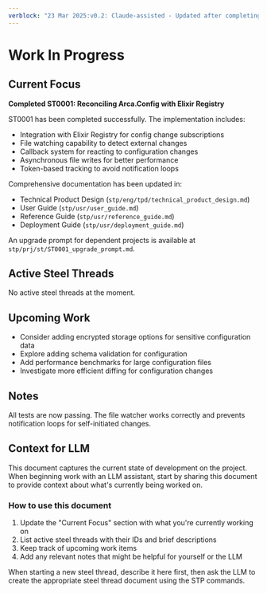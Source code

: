 ```yaml
---
verblock: "23 Mar 2025:v0.2: Claude-assisted - Updated after completing ST0001"
---
```

# Work In Progress

## Current Focus

**Completed ST0001: Reconciling Arca.Config with Elixir Registry**

ST0001 has been completed successfully. The implementation includes:

- Integration with Elixir Registry for config change subscriptions
- File watching capability to detect external changes
- Callback system for reacting to configuration changes
- Asynchronous file writes for better performance
- Token-based tracking to avoid notification loops

Comprehensive documentation has been updated in:

- Technical Product Design (`stp/eng/tpd/technical_product_design.md`)
- User Guide (`stp/usr/user_guide.md`)
- Reference Guide (`stp/usr/reference_guide.md`)
- Deployment Guide (`stp/usr/deployment_guide.md`)

An upgrade prompt for dependent projects is available at `stp/prj/st/ST0001_upgrade_prompt.md`.

## Active Steel Threads

No active steel threads at the moment.

## Upcoming Work

- Consider adding encrypted storage options for sensitive configuration data
- Explore adding schema validation for configuration
- Add performance benchmarks for large configuration files
- Investigate more efficient diffing for configuration changes

## Notes

All tests are now passing. The file watcher works correctly and prevents notification loops for self-initiated changes.

## Context for LLM

This document captures the current state of development on the project. When beginning work with an LLM assistant, start by sharing this document to provide context about what's currently being worked on.

### How to use this document

1. Update the "Current Focus" section with what you're currently working on
2. List active steel threads with their IDs and brief descriptions
3. Keep track of upcoming work items
4. Add any relevant notes that might be helpful for yourself or the LLM

When starting a new steel thread, describe it here first, then ask the LLM to create the appropriate steel thread document using the STP commands.
